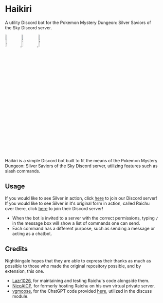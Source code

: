 # Haikiri

A utility Discord bot for the Pokemon Mystery Dungeon: Silver Saviors of the Sky Discord server.

<p align="left">
  <a href="https://discord.gg/aEYSz2yXpm">
    <img src="https://img.shields.io/badge/Discord-5865F2?style=for-the-badge&logo=discord&logoColor=white" alt="Join us!" width="10%" height="10%">
  </a>
  <a href="https://paypal.me/SilverTheShinyEevee?country.x=US&locale.x=en_US">
    <img src="https://img.shields.io/badge/PayPal-00457C?style=for-the-badge&logo=paypal&logoColor=white" alt="Thank you!" width="10%" height="10%">
  </a>
  <a href="https://silvertheshinyeevee.github.io">
    <img src="https://img.shields.io/badge/website-000000?style=for-the-badge&logo=About.me&logoColor=white" alt="Visit us!" width="10%" height="10%">
  </a>
</p>

Haikiri is a simple Discord bot built to fit the means of the Pokemon Mystery Dungeon: Silver Saviors of the Sky Discord server, utilizing features such as slash commands.

## Usage
If you would like to see Silver in action, click [here](https://discord.gg/aEYSz2yXpm) to join our Discord server! If you would like to see Silver in it's original form in action, called Raichu over there, click [here](https://discord..nightkingale.com) to join their Discord server!

* When the bot is invited to a server with the correct permissions, typing `/` in the message box will show a list of commands one can send.
* Each command has a different purpose, such as sending a message or acting as a chatbot.

## Credits
Nightkingale hopes that they are able to express their thanks as much as possible to those who made the original repository possible, and by extension, this one.
* [Lazr1026](https://github.com/Lazr1026), for maintaining and testing Raichu's code alongside them.
* [NicoAICP](https://github.com/NicoAICP), for formerly hosting Raichu on his own virtual private server.
* [vgmoose](https://github.com/vgmoose), for the ChatGPT code provided [here](https://gist.github.com/vgmoose/a54408a28189b19501ed1afb7ee8d4e1), utilized in the discuss module.
